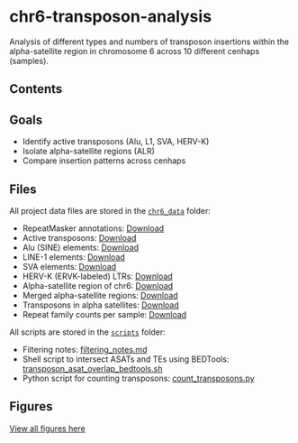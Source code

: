 # chr6-transposon-analysis
Analysis of different types and numbers of transposon insertions within the alpha-satellite region in chromosome 6 across 10 different cenhaps (samples). 

## Contents

## Goals

- Identify active transposons (Alu, L1, SVA, HERV-K)
- Isolate alpha-satellite regions (ALR)
- Compare insertion patterns across cenhaps

## Files

All project data files are stored in the [`chr6_data`](chr6_data/) folder:

- RepeatMasker annotations: [Download](chr6_data/RepeatMasker.filtered.bed)
- Active transposons: [Download](chr6_data/active_transposons.bed)
- Alu (SINE) elements: [Download](chr6_data/Alu_elements.bed)
- LINE-1 elements: [Download](chr6_data/L1_elements.bed)
- SVA elements: [Download](chr6_data/SVA_elements.bed)
- HERV-K (ERVK-labeled) LTRs: [Download](chr6_data/HERVK.bed)
- Alpha-satellite region of chr6: [Download](chr6_data/alpha_satellite.bed)
- Merged alpha-satellite regions: [Download](chr6_data/alpha_satellite_merged.bed)
- Transposons in alpha satellites: [Download](chr6_data/transposons_in_asat.bed)
- Repeat family counts per sample: [Download](chr6_data/repeat_family_counts_per_sample.csv)

All scripts are stored in the [`scripts`](scripts/) folder:

- Filtering notes: [filtering_notes.md](scripts/filtering_notes.md)
- Shell script to intersect ASATs and TEs using BEDTools: [transposon_asat_overlap_bedtools.sh](scripts/transposon_asat_overlap_bedtools.sh)
- Python script for counting transposons: [count_transposons.py](scripts/count_transposons.py)

## Figures

[View all figures here](figures)
